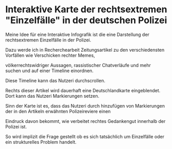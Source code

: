 # Interaktive Karte der rechtsextremen "Einzelfälle" in der deutschen Polizei

Meine Idee für eine Interaktive Infografik ist die eine Darstellung der rechtsextremen Einzelfälle in der Polizei.

Dazu werde ich in Recherchearbeit Zeitungsartikel zu den verschiedensten Vorfällen wie Verschicken rechter Memes, 

völkerrechtswidriger Aussagen, rassistischer Chatverläufe und mehr suchen und auf einer Timeline einordnen.

Diese Timeline kann das Nutzeri durchscrollen. 

Rechts dieser Artikel wird dauerhaft eine Deutschlandkarte eingeblendet. Dort kann das Nutzeri Markierungen setzen. 

Sinn der Karte ist es, dass das Nutzeri durch hinzufügen von Markierungen der in den Artikeln erwähnten Polizeireviere einen 

Eindruck davon bekommt, wie verbeitet rechtes Gedankengut innerhalb der Polizei ist. 

So wird implizit die Frage gestellt ob es sich tatsächlich um Einzelfälle oder ein strukturelles Problem handelt. 
